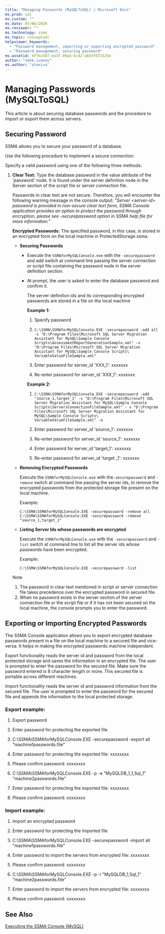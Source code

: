 ```yaml
---
title: "Managing Passwords (MySQLToSQL) | Microsoft Docs"
ms.prod: sql
ms.custom: ""
ms.date: 07/06/2020
ms.reviewer: ""
ms.technology: ssma
ms.topic: conceptual
helpviewer_keywords: 
  - "Password management, importing or exporting encrypted password"
  - "Password management, securing password"
ms.assetid: 4ffbc587-ea3f-49ad-bc42-a654f672325e
author: "nahk-ivanov"
ms.author: "alexiva"
---
```

# Managing Passwords (MySQLToSQL)
This article is about securing database passwords and the procedure to import or export them across servers.
  
## Securing Password  
SSMA allows you to secure your password of a database.  
  
Use the following procedure to implement a secure connection:  
  
Specify a valid password using one of the following three methods:  
  
1.  **Clear Text:** Type the database password in the value attribute of the 'password' node. It is found under the server definition node in the Server section of the script file or server connection file.  
  
    Passwords in clear text are not secure. Therefore, you will encounter the following warning message in the console output: *"Server &lt;server-id&gt; password is provided in non-secure clear text form, SSMA Console application provides an option to protect the password through encryption, please see -securepassword option in SSMA help file for more information."*  
  
    **Encrypted Passwords:** The specified password, in this case, is stored in an encrypted form on the local machine in ProtectedStorage.ssma.  
  
    -   **Securing Passwords**  
  
        -   Execute the `SSMAforMySQLConsole.exe` with the `-securepassword` and add switch at command line passing the server connection or script file containing the password node in the server definition section.  
  
        -   At prompt, the user is asked to enter the database password and confirm it.  
  
            The server definition ids and its corresponding encrypted passwords are stored in a file on the local machine  
            
            **Example 1:**
            
            1. Specify password
            
            2. `C:\SSMA\SSMAforMySQLConsole.EXE -securepassword -add all -s "D:\Program Files\Microsoft SQL Server Migration Assistant for MySQL\Sample Console Scripts\AssessmentReportGenerationSample.xml" -v "D:\Program Files\Microsoft SQL Server Migration Assistant for MySQL\Sample Console Scripts\ VariableValueFileSample.xml"`
            
            3. Enter password for server_id 'XXX_1': xxxxxxx
            
            4. Re-enter password for server_id 'XXX_1': xxxxxxx
            
            **Example 2:**
            
            1. `C:\SSMA\SSMAforMySQLConsole.EXE -securepassword -add "source_1,target_1" -c "D:\Program Files\Microsoft SQL Server Migration Assistant for MySQL\Sample Console Scripts\ServersConnectionFileSample.xml" - v "D:\Program Files\Microsoft SQL Server Migration Assistant for MySQL\Sample Console Scripts\ VariableValueFileSample.xml" -o`
            
            2. Enter password for server_id 'source_1': xxxxxxx
            
            3. Re-enter password for server_id 'source_1': xxxxxxx
            
            4. Enter password for server_id 'target_1': xxxxxxx
            
            5. Re-enter password for server_id 'target _1': xxxxxxx
            
    -   **Removing Encrypted Passwords**  
  
        Execute the `SSMAforMySQLConsole.exe` with the`-securepassword` and `-remove` switch at command line passing the server ids, to remove the encrypted passwords from the protected storage file present on the local machine.  
  
        Example:  

        ```console
        C:\SSMA\SSMAforMySQLConsole.EXE -securepassword -remove all
        C:\SSMA\SSMAforMySQLConsole.EXE -securepassword -remove "source_1,target_1"  
        ```
  
    -   **Listing Server Ids whose passwords are encrypted**  
  
        Execute the `SSMAforMySQLConsole.exe` with the `-securepassword` and `-list` switch at command line to list all the server ids whose passwords have been encrypted.  
  
        Example:  
        
        ```console
        C:\SSMA\SSMAforMySQLConsole.EXE -securepassword -list  
        ```
  
    > [!NOTE]  
    > 1.  The password in clear text mentioned in script or server connection file takes precedence over the encrypted password in secured file.  
    > 2.  When no password exists in the server section of the server connection file or the script file or if it has not been secured on the local machine, the console prompts you to enter the password.  
  
## Exporting or Importing Encrypted Passwords  
The SSMA Console application allows you to export encrypted database passwords present in a file on the local machine to a secured file and vice-versa. It helps in making the encrypted passwords machine independent.

Export functionality reads the server id and password from the local protected storage and saves the information in an encrypted file. The user is prompted to enter the password for the secured file. Make sure the password entered is 8 character length or more. This secured file is portable across different machines.

Import functionality reads the server id and password information from the secured file. The user is prompted to enter the password for the secured file and appends the information to the local protected storage.  
  
### Export example:  

1. Export password

2. Enter password for protecting the exported file

3. C:\SSMA\SSMAforMySQLConsole.EXE -securepassword -export all "machine1passwords.file"

4. Enter password for protecting the exported file: xxxxxxxx

5. Please confirm password: xxxxxxxx

6. C:\SSMA\SSMAforMySQLConsole.EXE -p -e "MySQLDB_1_1,Sql_1" "machine2passwords.file"

7. Enter password for protecting the exported file: xxxxxxxx

8. Please confirm password: xxxxxxxx  
  
### Import example:  

1. Import an encrypted password

2. Enter password for protecting the imported file

3. C:\SSMA\SSMAforMySQLConsole.EXE -securepassword -import all "machine1passwords.file"

4. Enter password to import the servers from encrypted file: xxxxxxxx

5. Please confirm password: xxxxxxxx

6. C:\SSMA\SSMAforMySQLConsole.EXE -p -i "MySQLDB_1,Sql_1" "machine2passwords.file"

7. Enter password to import the servers from encrypted file: xxxxxxxx

8. Please confirm password: xxxxxxxx  
  
## See Also  
[Executing the SSMA Console (MySQL)](https://msdn.microsoft.com/e3e9f7e4-0619-4861-a202-3d5d39953b26)  
  
